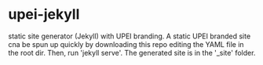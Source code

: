 upei-jekyll
===========

static site generator (Jekyll) with UPEI branding.
A static UPEI branded site cna be spun up quickly by downloading this repo editing the YAML file in the root dir. Then, run 'jekyll serve'. The generated site is in the '_site' folder.
